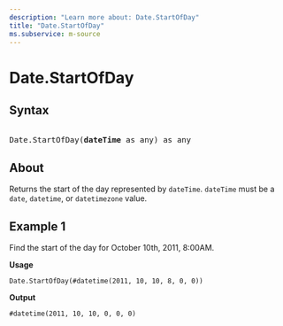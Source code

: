 ```yaml
---
description: "Learn more about: Date.StartOfDay"
title: "Date.StartOfDay"
ms.subservice: m-source
---
```

# Date.StartOfDay

## Syntax

<pre> 
Date.StartOfDay(<b>dateTime</b> as any) as any
</pre>

## About

Returns the start of the day represented by `dateTime`. `dateTime` must be a `date`, `datetime`, or `datetimezone` value.

## Example 1

Find the start of the day for October 10th, 2011, 8:00AM.

**Usage**

```powerquery-m
Date.StartOfDay(#datetime(2011, 10, 10, 8, 0, 0))
```

**Output**

`#datetime(2011, 10, 10, 0, 0, 0)`

